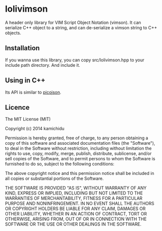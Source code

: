 lolivimson
====================================================================================================
A header only library for VIM Script Object Notation (vimson). It can serialize C++ object to a
string, and can de-serialize a vimson string to C++ objects.


Installation
----------------------------------------------------------------------------------------------------
If you wanna use this library, you can copy src/lolivimson.hpp to your include path directory. And
include it.


Using in C++
----------------------------------------------------------------------------------------------------
Its API is similar to [picojson](https://github.com/kazuho/picojson).


Licence
----------------------------------------------------------------------------------------------------
The MIT License (MIT)

Copyright (c) 2014 kamichidu

Permission is hereby granted, free of charge, to any person obtaining a copy
of this software and associated documentation files (the "Software"), to deal
in the Software without restriction, including without limitation the rights
to use, copy, modify, merge, publish, distribute, sublicense, and/or sell
copies of the Software, and to permit persons to whom the Software is
furnished to do so, subject to the following conditions:

The above copyright notice and this permission notice shall be included in
all copies or substantial portions of the Software.

THE SOFTWARE IS PROVIDED "AS IS", WITHOUT WARRANTY OF ANY KIND, EXPRESS OR
IMPLIED, INCLUDING BUT NOT LIMITED TO THE WARRANTIES OF MERCHANTABILITY,
FITNESS FOR A PARTICULAR PURPOSE AND NONINFRINGEMENT. IN NO EVENT SHALL THE
AUTHORS OR COPYRIGHT HOLDERS BE LIABLE FOR ANY CLAIM, DAMAGES OR OTHER
LIABILITY, WHETHER IN AN ACTION OF CONTRACT, TORT OR OTHERWISE, ARISING FROM,
OUT OF OR IN CONNECTION WITH THE SOFTWARE OR THE USE OR OTHER DEALINGS IN
THE SOFTWARE.
